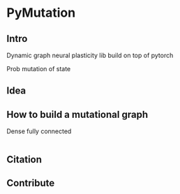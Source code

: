 # PyMutation

## Intro

Dynamic graph neural plasticity lib build on top of pytorch 

Prob mutation of state 

## Idea

## How to build a mutational graph
Dense fully connected
```python

```

## Citation

## Contribute